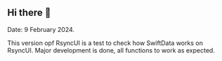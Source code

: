 ## Hi there 👋

Date: 9 February 2024.

This version opf RsyncUI is a test to check how SwiftData works on RsyncUI. Major development is done, all functions to work as expected.
